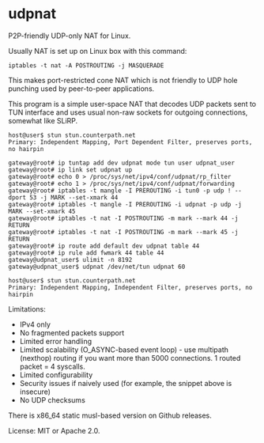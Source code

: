 # udpnat

P2P-friendly UDP-only NAT for Linux.

Usually NAT is set up on Linux box with this command:

    iptables -t nat -A POSTROUTING -j MASQUERADE

This makes port-restricted cone NAT which is not friendly to UDP hole punching used by peer-to-peer applications.

This program is a simple user-space NAT that decodes UDP packets sent to TUN interface and uses usual non-raw sockets for outgoing connections, somewhat like SLiRP.

```
host@user$ stun stun.counterpath.net
Primary: Independent Mapping, Port Dependent Filter, preserves ports, no hairpin

gateway@root# ip tuntap add dev udpnat mode tun user udpnat_user
gateway@root# ip link set udpnat up
gateway@root# echo 0 > /proc/sys/net/ipv4/conf/udpnat/rp_filter
gateway@root# echo 1 > /proc/sys/net/ipv4/conf/udpnat/forwarding
gateway@root# iptables -t mangle -I PREROUTING -i tun0 -p udp ! --dport 53 -j MARK --set-xmark 44
gateway@root# iptables -t mangle -I PREROUTING -i udpnat -p udp -j MARK --set-xmark 45
gateway@root# iptables -t nat -I POSTROUTING -m mark --mark 44 -j RETURN
gateway@root# iptables -t nat -I POSTROUTING -m mark --mark 45 -j RETURN
gateway@root# ip route add default dev udpnat table 44
gateway@root# ip rule add fwmark 44 table 44
gateway@udpnat_user$ ulimit -n 8192
gateway@udpnat_user$ udpnat /dev/net/tun udpnat 60

host@user$ stun stun.counterpath.net
Primary: Independent Mapping, Independent Filter, preserves ports, no hairpin
```

Limitations:

* IPv4 only
* No fragmented packets support
* Limited error handling
* Limited scalability (O_ASYNC-based event loop) - use multipath (nexthop) routing if you want more than 5000 connections. 1 routed packet = 4 syscalls.
* Limited configurability
* Security issues if naively used (for example, the snippet above is insecure)
* No UDP checksums

There is x86_64 static musl-based version on Github releases.

License: MIT or Apache 2.0.
